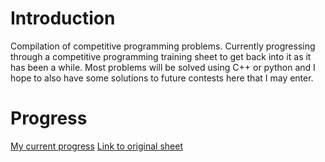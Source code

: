 # Introduction
Compilation of competitive programming problems. Currently progressing through a competitive programming training sheet to get back into it as it has been a while. Most problems will be solved using C++ or python and I hope to also have some solutions to future contests here that I may enter.

# Progress
[My current progress](https://docs.google.com/spreadsheets/d/1yjPszgUgV7XqdaQiTc6sVPj9JZ3dlLK05LbsBt4j2Mw/edit?usp=sharing)
[Link to original sheet](https://docs.google.com/spreadsheets/d/1iJZWP2nS_OB3kCTjq8L6TrJJ4o-5lhxDOyTaocSYc-k/edit#gid=84654839)
